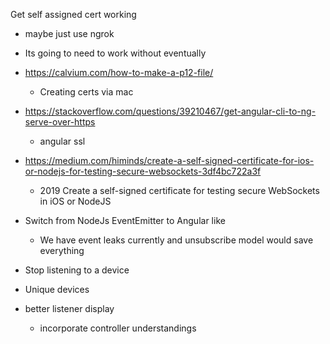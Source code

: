Get self assigned cert working
  - maybe just use ngrok
  - Its going to need to work without eventually
  - https://calvium.com/how-to-make-a-p12-file/
    - Creating certs via mac
  - https://stackoverflow.com/questions/39210467/get-angular-cli-to-ng-serve-over-https
    - angular ssl
  - https://medium.com/himinds/create-a-self-signed-certificate-for-ios-or-nodejs-for-testing-secure-websockets-3df4bc722a3f
    - 2019 Create a self-signed certificate for testing secure WebSockets in iOS or NodeJS



- Switch from NodeJs EventEmitter to Angular like
  - We have event leaks currently and unsubscribe model would save everything

- Stop listening to a device

- Unique devices

- better listener display
  - incorporate controller understandings